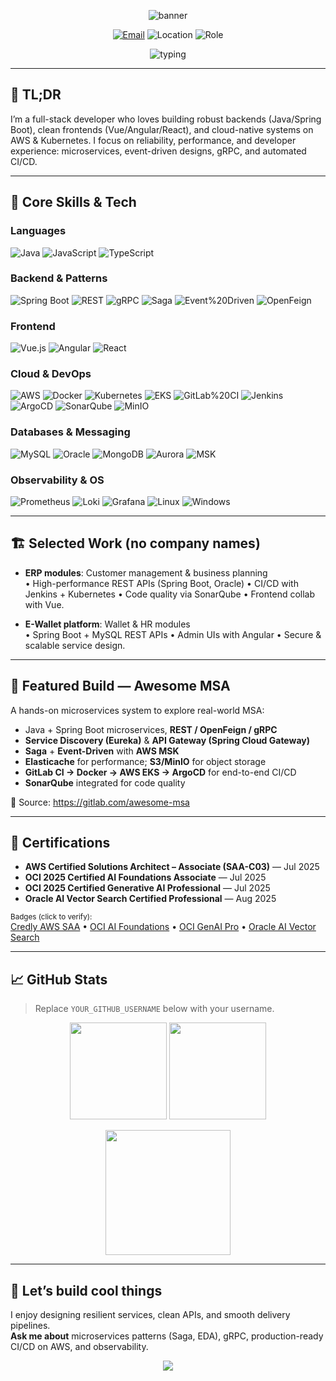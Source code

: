 <!-- Hero -->
<p align="center">
  <img src="https://capsule-render.vercel.app/api?type=waving&height=200&text=Phan%20Van%20Thien&fontAlign=50&fontAlignY=40&color=0:8EC5FC,100:E0C3FC" alt="banner"/>
</p>

<p align="center">
  <a href="mailto:pvtcwd@gmail.com"><img alt="Email" src="https://img.shields.io/badge/Email-pvtcwd%40gmail.com-blue?logo=gmail" /></a>
  <img alt="Location" src="https://img.shields.io/badge/Hanoi%2C%20Viet%20Nam-%F0%9F%8C%8D-brightgreen" />
  <img alt="Role" src="https://img.shields.io/badge/Fullstack-Software%20Engineer-orange" />
</p>

<p align="center">
  <img src="https://readme-typing-svg.demolab.com?font=Fira+Code&pause=900&width=650&lines=Java+%7C+Spring+Boot+%7C+Microservices;Vue+%2F+Angular+%2F+React+Frontend;AWS+%7C+Kubernetes+%7C+DevOps+%7C+CI%2FCD;Event+Driven+%7C+gRPC+%7C+Saga+Pattern;Observability+with+Prometheus%2FLoki%2FGrafana" alt="typing">
</p>

---

## 🚀 TL;DR
I’m a full-stack developer who loves building robust backends (Java/Spring Boot), clean frontends (Vue/Angular/React), and cloud-native systems on AWS & Kubernetes. I focus on reliability, performance, and developer experience: microservices, event-driven designs, gRPC, and automated CI/CD.

---

## 🧠 Core Skills & Tech

### Languages
![Java](https://img.shields.io/badge/Java-%23ED8B00.svg?logo=openjdk&logoColor=white)
![JavaScript](https://img.shields.io/badge/JavaScript-%23323330.svg?logo=javascript)
![TypeScript](https://img.shields.io/badge/TypeScript-%23007ACC.svg?logo=typescript)

### Backend & Patterns
![Spring Boot](https://img.shields.io/badge/Spring%20Boot-%236DB33F.svg?logo=springboot&logoColor=white)
![REST](https://img.shields.io/badge/REST-API-informational)
![gRPC](https://img.shields.io/badge/gRPC-%2344A833.svg?logo=google-cloud&logoColor=white)
![Saga](https://img.shields.io/badge/Saga-Pattern-critical)
![Event%20Driven](https://img.shields.io/badge/Event--Driven-Architecture-blueviolet)
![OpenFeign](https://img.shields.io/badge/OpenFeign-%2300ADD8.svg)

### Frontend
![Vue.js](https://img.shields.io/badge/Vue.js-%2335495e.svg?logo=vuedotjs)
![Angular](https://img.shields.io/badge/Angular-%23DD0031.svg?logo=angular&logoColor=white)
![React](https://img.shields.io/badge/React-%2320232a.svg?logo=react)

### Cloud & DevOps
![AWS](https://img.shields.io/badge/AWS-%23232F3E.svg?logo=amazon-aws)
![Docker](https://img.shields.io/badge/Docker-%232496ED.svg?logo=docker&logoColor=white)
![Kubernetes](https://img.shields.io/badge/Kubernetes-%23326ce5.svg?logo=kubernetes&logoColor=white)
![EKS](https://img.shields.io/badge/AWS-EKS-orange)
![GitLab%20CI](https://img.shields.io/badge/GitLab%20CI-CD-orange?logo=gitlab)
![Jenkins](https://img.shields.io/badge/Jenkins-%23D24939.svg?logo=jenkins&logoColor=white)
![ArgoCD](https://img.shields.io/badge/ArgoCD-%23EF7B4D.svg?logo=argo&logoColor=white)
![SonarQube](https://img.shields.io/badge/SonarQube-%2300b4ee.svg?logo=sonarqube&logoColor=white)
![MinIO](https://img.shields.io/badge/MinIO-%23C72E49.svg?logo=minio&logoColor=white)

### Databases & Messaging
![MySQL](https://img.shields.io/badge/MySQL-%234479A1.svg?logo=mysql&logoColor=white)
![Oracle](https://img.shields.io/badge/Oracle-DB-red)
![MongoDB](https://img.shields.io/badge/MongoDB-%2347A248.svg?logo=mongodb&logoColor=white)
![Aurora](https://img.shields.io/badge/AWS-Aurora-232F3E?logo=amazon-aws&logoColor=white)
![MSK](https://img.shields.io/badge/AWS%20MSK-Kafka-231F20?logo=apachekafka)

### Observability & OS
![Prometheus](https://img.shields.io/badge/Prometheus-%23E6522C.svg?logo=prometheus&logoColor=white)
![Loki](https://img.shields.io/badge/Loki-%2300B0FF.svg?logo=grafana&logoColor=white)
![Grafana](https://img.shields.io/badge/Grafana-%23F46800.svg?logo=grafana&logoColor=white)
![Linux](https://img.shields.io/badge/Linux-%23FCC624.svg?logo=linux&logoColor=black)
![Windows](https://img.shields.io/badge/Windows-0078D6?logo=windows&logoColor=white)

---

## 🏗️ Selected Work (no company names)
- **ERP modules**: Customer management & business planning  
  • High-performance REST APIs (Spring Boot, Oracle) • CI/CD with Jenkins + Kubernetes • Code quality via SonarQube • Frontend collab with Vue.

- **E-Wallet platform**: Wallet & HR modules  
  • Spring Boot + MySQL REST APIs • Admin UIs with Angular • Secure & scalable service design.

---

## 🧪 Featured Build — Awesome MSA
A hands-on microservices system to explore real-world MSA:
- Java + Spring Boot microservices, **REST / OpenFeign / gRPC**
- **Service Discovery (Eureka)** & **API Gateway (Spring Cloud Gateway)**
- **Saga** + **Event-Driven** with **AWS MSK**
- **Elasticache** for performance; **S3/MinIO** for object storage
- **GitLab CI → Docker → AWS EKS → ArgoCD** for end-to-end CI/CD
- **SonarQube** integrated for code quality

🔗 Source: https://gitlab.com/awesome-msa

---

## 🏅 Certifications
- **AWS Certified Solutions Architect – Associate (SAA-C03)** — Jul 2025  
- **OCI 2025 Certified AI Foundations Associate** — Jul 2025  
- **OCI 2025 Certified Generative AI Professional** — Jul 2025  
- **Oracle AI Vector Search Certified Professional** — Aug 2025  

<sub>Badges (click to verify):</sub>  
[Credly AWS SAA](https://www.credly.com/badges/af013827-02e2-4d76-92b9-3564a93fbacb/linked_in_profile) •
[OCI AI Foundations](https://catalog-education.oracle.com/ords/certview/sharebadge?id=A81AD0DE6D8EA90909AE5E3628ACD4C33EC12C10EBE6B359818611778F5394C3) •
[OCI GenAI Pro](https://catalog-education.oracle.com/ords/certview/sharebadge?id=1358AC880DDC51B52DD78C452E64507F820545AE065B1118135CFF92CFCB2FA7) •
[Oracle AI Vector Search](https://catalog-education.oracle.com/ords/certview/sharebadge?id=029C7571AA670E7562A7810B226707FCCB2FF69B6AF82C5B1AACD54665CFD8CC)

---

## 📈 GitHub Stats
> Replace `YOUR_GITHUB_USERNAME` below with your username.

<p align="center">
  <img height="155" src="https://github-readme-stats.vercel.app/api?username=YOUR_GITHUB_USERNAME&show_icons=true&rank_icon=github" />
  <img height="155" src="https://github-readme-stats.vercel.app/api/top-langs/?username=YOUR_GITHUB_USERNAME&layout=compact" />
</p>
<p align="center">
  <img height="200" src="https://streak-stats.demolab.com?user=YOUR_GITHUB_USERNAME" />
</p>

---

## 🤝 Let’s build cool things
I enjoy designing resilient services, clean APIs, and smooth delivery pipelines.  
**Ask me about** microservices patterns (Saga, EDA), gRPC, production-ready CI/CD on AWS, and observability.

<!-- Footer -->
<p align="center">
  <img src="https://capsule-render.vercel.app/api?type=waving&section=footer&height=120&color=0:E0C3FC,100:8EC5FC"/>
</p>
